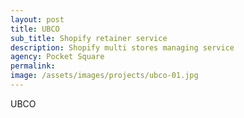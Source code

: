 ```yaml
---
layout: post
title: UBCO
sub_title: Shopify retainer service
description: Shopify multi stores managing service
agency: Pocket Square
permalink: 
image: /assets/images/projects/ubco-01.jpg
---
```


UBCO